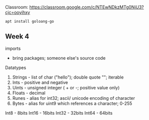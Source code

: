Classroom: 
https://classroom.google.com/c/NTEwNDkzMTg0NjU3?cjc=ooyihxy

```
apt install goloang-go
```
## Week 4

imports
- bring packages; someone else's source code

Datatypes
1. Strings - list of char ("hello"); double quote ""; iterable
2. Ints - positive and negative
3. Uints - unsigned integer ( + or -; positive value only)
4. Floats - decimal
5. Runes - alias for int32; ascii/ unicode encoding of character
6. Bytes - alias for uint9 which references a character; 0-255


Int8 - 8bits
Int16 - 16bits
Int32 - 32bits
Int64 - 64bits